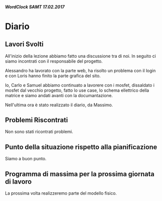 ##### WordClock SAMT 17.02.2017

# Diario

## Lavori Svolti

All'inizio della lezione abbiamo fatto una discussione tra di noi.
In seguito ci siamo incontrati con il responsabile del progetto.

Alessandro ha lavorato con la parte web, ha risolto un problema con il login e con Loris hanno finito la parte grafica del sito.


Io, Carlo e Samuel abbiamo continuato a lavorere con i mosfet, dissaldato i mosfet dal vecchio progetto, fatto lo use case, lo schema ellettrico della matrice e siamo andati avanti con la documantazione.


Nell'ultima ora è stato realizzato il diario, da Massimo.

## Problemi Riscontrati

Non sono stati ricontrati problemi.

## Punto della situazione rispetto alla pianificazione

Siamo a buon punto.

## Programma di massima per la prossima giornata di lavoro

La prossima volta realizzeremo parte del modello fisico.
